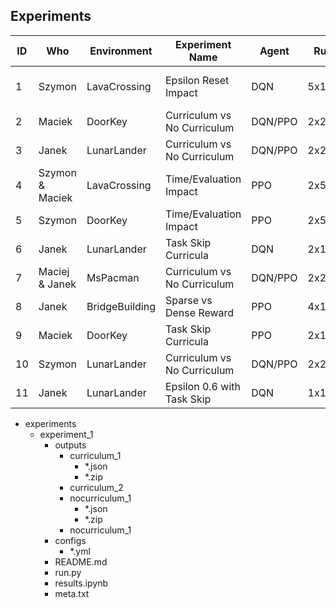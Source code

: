 ## Experiments

ID | Who | Environment | Experiment Name | Agent | Runs | Detailed Description |
|-|-|-|-|-|-|-|
1 | Szymon | LavaCrossing | Epsilon Reset Impact | DQN | 5x10 | 1.0(0.999), 0.6(0.9994), 0.3(0.9995), 0.1(0.9996), 0.03(0.9997) on 0,1,2 @ 0.8
2 | Maciek | DoorKey | Curriculum vs No Curriculum | DQN/PPO | 2x2x10 | 0,1,2 vs 2
3 | Janek | LunarLander | Curriculum vs No Curriculum | DQN/PPO | 2x2x10 | 0,1,2,3 vs 3
4 | Szymon & Maciek | LavaCrossing | Time/Evaluation Impact | PPO | 2x5x10 | 1500/2500/3500/4500/5500 vs (0.8/2000) on 0,1
5 | Szymon | DoorKey | Time/Evaluation Impact | PPO | 2x5x10 | 750/1000/1250/1500/1750 vs (0.8/1500) on 1,2
6 | Janek | LunarLander | Task Skip Curricula | DQN | 2x10 | 0,4  vs 0,3,4
7 | Maciej & Janek | MsPacman | Curriculum vs No Curriculum | DQN/PPO | 2x2x10 | 0,1,3 vs 3
8 | Janek | BridgeBuilding | Sparse vs Dense Reward | PPO | 4x10 | 0,1,2
9 | Maciek | DoorKey | Task Skip Curricula | PPO | 2x10 | 0,1,2 vs 0,2
10 | Szymon | LunarLander | Curriculum vs No Curriculum | DQN/PPO | 2x2x10 | 0,1,2,3,4 vs 4
11 | Janek | LunarLander | Epsilon 0.6 with Task Skip | DQN | 1x10 | 0,4

- experiments
    - experiment_1
        - outputs
            - curriculum_1
                - *.json
                - *.zip
            - curriculum_2
            - nocurriculum_1
                - *.json
                - *.zip
            - nocurriculum_1
        - configs
            - *.yml
        - README.md
        - run.py
        - results.ipynb
        - meta.txt
